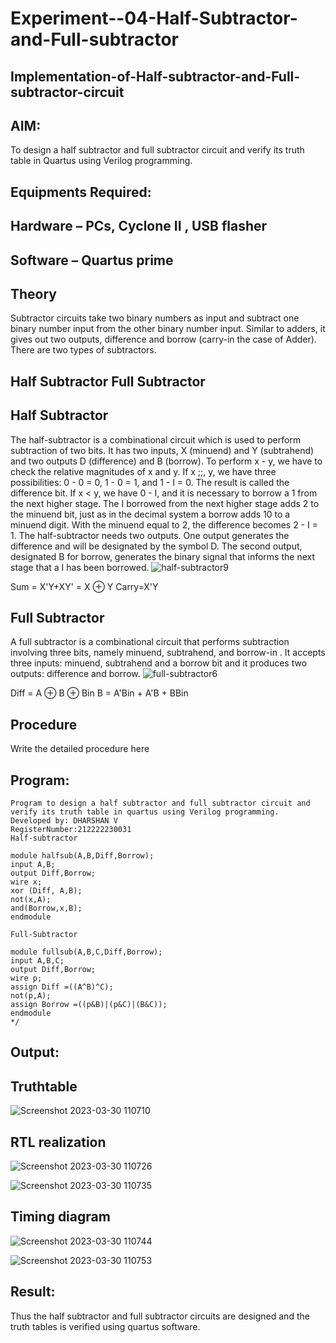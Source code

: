 # Experiment--04-Half-Subtractor-and-Full-subtractor
## Implementation-of-Half-subtractor-and-Full-subtractor-circuit
## AIM:
To design a half subtractor and full subtractor circuit and verify its truth table in Quartus using Verilog programming.

## Equipments Required:
## Hardware – PCs, Cyclone II , USB flasher
## Software – Quartus prime
## Theory
Subtractor circuits take two binary numbers as input and subtract one binary number input from the other binary number input. Similar to adders, it gives out two outputs, difference and borrow (carry-in the case of Adder). There are two types of subtractors.

## Half Subtractor Full Subtractor
## Half Subtractor
The half-subtractor is a combinational circuit which is used to perform subtraction of two bits. It has two inputs, X (minuend) and Y (subtrahend) and two outputs D (difference) and B (borrow). To perform x - y, we have to check the relative magnitudes of x and y. If x ;;, y, we have three possibilities: 0 - 0 = 0, 1 - 0 = 1, and 1 - I = 0. The result is called the difference bit. If x < y, we have 0 - I, and it is necessary to borrow a 1 from the next higher stage. The I borrowed from the next higher stage adds 2 to the minuend bit, just as in the decimal system a borrow adds 10 to a minuend digit. With the minuend equal to 2, the difference becomes 2 - I = 1. The half-subtractor needs two outputs. One output generates the difference and will be designated by the symbol D. The second output, designated B for borrow, generates the binary signal that informs the next stage that a I has been borrowed.
![half-subtractor9](https://user-images.githubusercontent.com/36288975/166112538-58c3bc7c-ee5d-4e6a-ac8d-8e8328efe27a.png)


Sum = X'Y+XY' = X ⊕ Y
Carry=X'Y

## Full Subtractor
A full subtractor is a combinational circuit that performs subtraction involving three bits, namely minuend, subtrahend, and borrow-in . It accepts three inputs: minuend, subtrahend and a borrow bit and it produces two outputs: difference and borrow. 
![full-subtractor6](https://user-images.githubusercontent.com/36288975/166112541-24c68359-3de8-4674-ae22-8272ffc385ed.png)


Diff = A ⊕ B ⊕ Bin B = A'Bin + A'B + BBin

## Procedure
Write the detailed procedure here 

## Program:
```/*
Program to design a half subtractor and full subtractor circuit and verify its truth table in quartus using Verilog programming.
Developed by: DHARSHAN V
RegisterNumber:212222230031
Half-subtractor

module halfsub(A,B,Diff,Borrow);
input A,B;
output Diff,Borrow;
wire x;
xor (Diff, A,B);
not(x,A);
and(Borrow,x,B);
endmodule

Full-Subtractor

module fullsub(A,B,C,Diff,Borrow);
input A,B,C;
output Diff,Borrow;
wire p;
assign Diff =((A^B)^C);
not(p,A);
assign Borrow =((p&B)|(p&C)|(B&C));
endmodule
*/
```

## Output:
## Truthtable

![Screenshot 2023-03-30 110710](https://user-images.githubusercontent.com/113497491/228739911-21350f38-2d6e-4d42-8da9-540f858736f0.png)


##  RTL realization
![Screenshot 2023-03-30 110726](https://user-images.githubusercontent.com/113497491/228740468-44a1c62b-9ea0-43f9-81e1-211a47f9e702.png)

![Screenshot 2023-03-30 110735](https://user-images.githubusercontent.com/113497491/228740239-9adcfa01-8e60-495d-84d8-9b21ce4c5316.png)
## Timing diagram 
![Screenshot 2023-03-30 110744](https://user-images.githubusercontent.com/113497491/228740658-62754c68-a36e-4935-baaf-c10053e178a9.png)

![Screenshot 2023-03-30 110753](https://user-images.githubusercontent.com/113497491/228740510-3bccd6df-939d-464b-9161-b9a889f5ceec.png)



## Result:
Thus the half subtractor and full subtractor circuits are designed and the truth tables is verified using quartus software.
